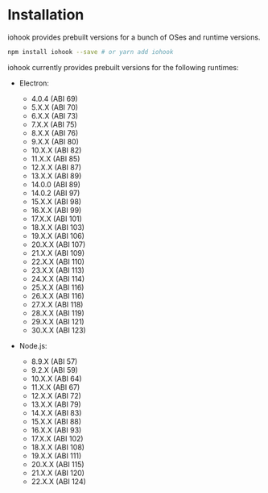 # Installation

iohook provides prebuilt versions for a bunch of OSes and runtime versions.

```bash
npm install iohook --save # or yarn add iohook
```

iohook currently provides prebuilt versions for the following runtimes:

- Electron:

  - 4.0.4 (ABI 69)
  - 5.X.X (ABI 70)
  - 6.X.X (ABI 73)
  - 7.X.X (ABI 75)
  - 8.X.X (ABI 76)
  - 9.X.X (ABI 80)
  - 10.X.X (ABI 82)
  - 11.X.X (ABI 85)
  - 12.X.X (ABI 87)
  - 13.X.X (ABI 89)
  - 14.0.0 (ABI 89)
  - 14.0.2 (ABI 97)
  - 15.X.X (ABI 98)
  - 16.X.X (ABI 99)
  - 17.X.X (ABI 101)
  - 18.X.X (ABI 103)
  - 19.X.X (ABI 106)
  - 20.X.X (ABI 107)
  - 21.X.X (ABI 109)
  - 22.X.X (ABI 110)
  - 23.X.X (ABI 113)
  - 24.X.X (ABI 114)
  - 25.X.X (ABI 116)
  - 26.X.X (ABI 116)
  - 27.X.X (ABI 118)
  - 28.X.X (ABI 119)
  - 29.X.X (ABI 121)
  - 30.X.X (ABI 123)

- Node.js:
  - 8.9.X (ABI 57)
  - 9.2.X (ABI 59)
  - 10.X.X (ABI 64)
  - 11.X.X (ABI 67)
  - 12.X.X (ABI 72)
  - 13.X.X (ABI 79)
  - 14.X.X (ABI 83)
  - 15.X.X (ABI 88)
  - 16.X.X (ABI 93)
  - 17.X.X (ABI 102)
  - 18.X.X (ABI 108)
  - 19.X.X (ABI 111)
  - 20.X.X (ABI 115)
  - 21.X.X (ABI 120)
  - 22.X.X (ABI 124)
